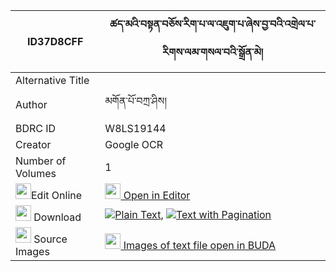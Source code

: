 |ID37D8CFF|ཚད་མའི་བསྟན་བཅོས་རིག་པ་ལ་འཇུག་པ་ཞེས་བྱ་བའི་འགྲེལ་པ་རིགས་ལམ་གསལ་བའི་སྒྲོན་མེ། 
| --- | --- 
|Alternative Title |
|Author| མགོན་པོ་བཀྲ་ཤིས།
|BDRC ID | W8LS19144
|Creator | Google OCR
|Number of Volumes| 1
|<img width="25" src="https://img.icons8.com/color/25/000000/edit-property.png">Edit Online| [<img width="25" src="https://avatars.githubusercontent.com/u/45091458?s=200&v=4"> Open in Editor](http://editor.openpecha.org/ID37D8CFF)
|<img width="25" src="https://img.icons8.com/fluent/48/000000/download-2.png"/>  Download | [![](https://img.icons8.com/color/20/000000/txt.png)Plain Text](https://github.com/Openpecha/ID37D8CFF/releases/download/v2/tsema_i_tencho_rigpa_la_jukpa__plain_ID37D8CFF.zip), [![](https://img.icons8.com/color/20/000000/txt.png)Text with Pagination](https://github.com/Openpecha/ID37D8CFF/releases/download/v2/tsema_i_tencho_rigpa_la_jukpa__pages_ID37D8CFF.zip)
|<img width="25" src="https://img.icons8.com/plasticine/100/000000/pictures-folder.png"/>  Source Images | [<img width="25" src="https://library.bdrc.io/icons/BUDA-small.svg"> Images of text file open in BUDA](https://library.bdrc.io/show/bdr:W8LS19144)